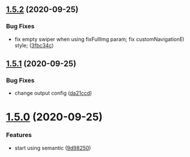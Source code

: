 ## [1.5.2](https://github.com/cycdpo/awesome-swiper/compare/v1.5.1...v1.5.2) (2020-09-25)


### Bug Fixes

* fix empty swiper when using fixFullImg param; fix customNavigationEl style; ([3fbc34c](https://github.com/cycdpo/awesome-swiper/commit/3fbc34ca1be4c66d86c045aeb03e342d767ec8af))

## [1.5.1](https://github.com/cycdpo/awesome-swiper/compare/v1.5.0...v1.5.1) (2020-09-25)


### Bug Fixes

* change output config ([da21ccd](https://github.com/cycdpo/awesome-swiper/commit/da21ccd3145e3179dc60684a8bb783487be363df))

# [1.5.0](https://github.com/cycdpo/awesome-swiper/compare/v1.4.3...v1.5.0) (2020-09-25)


### Features

* start using semantic ([9d98250](https://github.com/cycdpo/awesome-swiper/commit/9d982505a5ebd6ba3007fffc8a8cc80b82620007))
